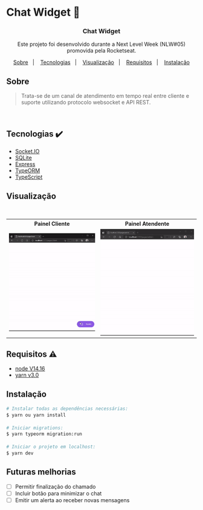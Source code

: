 # Chat Widget :speech_balloon:

<h3 align="center">Chat Widget</h3>

<p align="center">Este projeto foi desenvolvido durante a Next Level Week (NLW#05) promovida pela Rocketseat.</p>

<p align="center">
  <a href="#about">Sobre</a>&nbsp;&nbsp;&nbsp;|&nbsp;&nbsp;&nbsp;
  <a href="#technologies">Tecnologias</a>&nbsp;&nbsp;&nbsp;|&nbsp;&nbsp;&nbsp;
  <a href="#preview">Visualização</a>&nbsp;&nbsp;&nbsp;|&nbsp;&nbsp;&nbsp;
  <a href="#requires">Requisitos</a>&nbsp;&nbsp;&nbsp;|&nbsp;&nbsp;&nbsp;
  <a href="#install">Instalação</a>
</p>

## Sobre <a name="about"></a>

> Trata-se de um canal de atendimento em tempo real entre cliente e suporte utilizando protocolo websocket e API REST.

<br>

## Tecnologias :heavy_check_mark:<a name="technologies"></a>
- [Socket.IO](https://socket.io)
- [SQLite](https://www.npmjs.com/package/sqlite3)
- [Express](https://expressjs.com/pt-br/)
- [TypeORM](https://typeorm.io/#/)
- [TypeScript](https://www.typescriptlang.org/)

## Visualização <a name="preview"></a>

<br />
<table>
  <tr>
    <th>Painel Cliente</th>
    <th>Painel Atendente</th>
  </tr>
  <tr>
    <td><img src="./.github/cliente.gif" width=1500px /></td></td>
    <td><img src="./.github/admin.gif" width=1500px /></td></td>
  </tr>
</table>

## Requisitos :warning:<a name="requires"></a>

* [node V14.16](https://nodejs.org/pt-br/download/)
* [yarn v3.0](https://classic.yarnpkg.com/en/docs/install/#windows-stable)

## Instalação <a name="install"></a>

```bash
# Instalar todas as dependências necessárias:
$ yarn ou yarn install

# Iniciar migrations:
$ yarn typeorm migration:run

# Iniciar o projeto em localhost:
$ yarn dev
```
## Futuras melhorias

* [ ] Permitir finalização do chamado
* [ ] Incluir botão para minimizar o chat
* [ ] Emitir um alerta ao receber novas mensagens